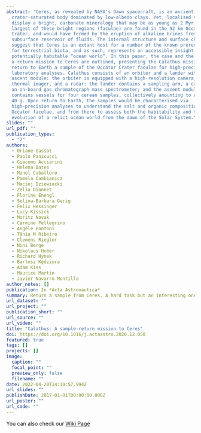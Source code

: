 ```yaml
---
abstract: "Ceres, as revealed by NASA's Dawn spacecraft, is an ancient,
  crater-saturated body dominated by low-albedo clays. Yet, localised sites
  display a bright, carbonate mineralogy that may be as young as 2 Myr. The
  largest of these bright regions (faculae) are found in the 92 km Occator
  Crater, and would have formed by the eruption of alkaline brines from a
  subsurface reservoir of fluids. The internal structure and surface chemistry
  suggest that Ceres is an extant host for a number of the known prerequisites
  for terrestrial biota, and as such, represents an accessible insight into a
  potentially habitable “ocean world”. In this paper, the case and the means for
  a return mission to Ceres are outlined, presenting the Calathus mission to
  return to Earth a sample of the Occator Crater faculae for high-precision
  laboratory analyses. Calathus consists of an orbiter and a lander with an
  ascent module: the orbiter is equipped with a high-resolution camera, a
  thermal imager, and a radar; the lander contains a sampling arm, a camera, and
  an on-board gas chromatograph mass spectrometer; and the ascent module
  contains vessels for four cerean samples, collectively amounting to a maximum
  40 g. Upon return to Earth, the samples would be characterised via
  high-precision analyses to understand the salt and organic composition of the
  Occator faculae, and from there to assess both the habitability and the
  evolution of a relict ocean world from the dawn of the Solar System."
slides: ""
url_pdf: ""
publication_types:
  - "2"
authors:
  - Oriane Gassot
  - Paolo Panicucci
  - Giacomo Acciarini
  - Helena Bates
  - Manel Caballero
  - Pamela Cambianica
  - Maciej Dziewiecki
  - Zelia Dionnet
  - Florine Enengl
  - Selina-Barbara Gerig
  - Felix Hessinger
  - Lucy Kissick
  - Moritz Novak
  - Carmine Pellegrino
  - Angèle Pontoni
  - Tânia M Ribeiro
  - Clemens Riegler
  - Nini Berge
  - Nikolaus Huber
  - Richard Hynek
  - Bartosz Kędziora
  - Adam Kiss
  - Maurice Martin
  - Javier Navarro Montilla
author_notes: []
publication: In *Acta Astronautica*
summary: Return a sample from Ceres. A hard task but an interesting one!
url_dataset: ""
url_project: ""
publication_short: ""
url_source: ""
url_video: ""
title: "Calathus: A sample-return mission to Ceres"
doi: https://doi.org/10.1016/j.actaastro.2020.12.050
featured: true
tags: []
projects: []
image:
  caption: ""
  focal_point: ""
  preview_only: false
  filename: ""
date: 2022-04-20T14:19:57.994Z
url_slides: ""
publishDate: 2017-01-01T00:00:00.000Z
url_poster: ""
url_code: ""
---
```

You can also check our [Wiki Page](https://en.wikipedia.org/wiki/Calathus_Mission#:~:text=Calathus%20is%20a%20proposed%20student,a%20gas%20chromatograph%20mass%20spectrometer)